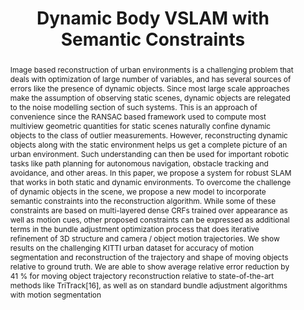 ---
layout: project-page-new
title: "Dynamic Body VSLAM with Semantic Constraints"
authors:
  - name: N. Dinesh Reddy
    sup: 1
  - name: Prateek Singhal
    sup: 2
  - name: Visesh Chari
    sup: "1,3"
  - name: K. Madhava Krishna
    sup: 1
affiliations:
  - name: IIIT Hyderabad, India
    link: https://robotics.iiit.ac.in
    sup: 1
  - name: Georgia Institute of Technology, Atlanta
    link: #
    sup: 2
  - name: WILLOW group, INRIA, Paris
    link: #
    sup: 3
permalink: publications/2015/Reddy_Dynamic-Body-VSLAM
abstract: "Image based reconstruction of urban environments is a challenging problem that deals with optimization of large number of variables, and has several sources of errors like the presence of dynamic objects. Since most large scale approaches make the assumption of observing static scenes,
dynamic objects are relegated to the noise modelling section of such systems. This is an approach of convenience since the RANSAC based framework used to compute most multiview geometric quantities for static scenes naturally confine dynamic objects to the class of outlier measurements. However, reconstructing dynamic objects along with the static environment helps us get a complete picture of an urban environment. Such understanding can then be used for important robotic tasks like
path planning for autonomous navigation, obstacle tracking and avoidance, and other areas.
In this paper, we propose a system for robust SLAM that works in both static and dynamic environments. To overcome the challenge of dynamic objects in the scene, we propose a new model to incorporate semantic constraints into the reconstruction algorithm. While some of these constraints are based on multi-layered dense CRFs trained over appearance as well as motion cues, other proposed constraints can be expressed as additional terms in the bundle adjustment optimization process that does iterative refinement of 3D structure and camera / object motion trajectories. We show results on the challenging KITTI urban dataset for accuracy of motion segmentation and reconstruction of the trajectory and shape of moving objects relative to ground truth. We are able to show average relative error reduction by 41 % for moving object trajectory reconstruction relative to state-of-the-art methods like TriTrack[16], as well as on standard bundle adjustment
algorithms with motion segmentation"
paper: https://robotics.iiit.ac.in/uploads/Main/Publications/Dinesh_etal_IROS_15.pdf
video: https://robotics.iiit.ac.in/videos/publications/Dinesh_etal_IROS15.mp4
# iframe: https://www.youtube.com/embed/jhjskX4FQwA

---